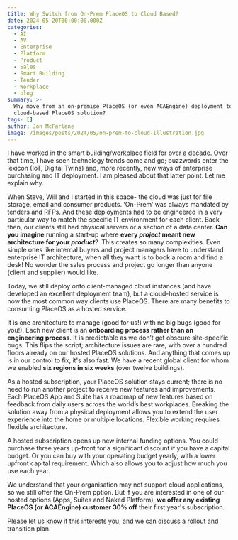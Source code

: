 ```yaml
---
title: Why Switch from On-Prem PlaceOS to Cloud Based?
date: 2024-05-20T00:00:00.000Z
categories:
  - AI
  - AV
  - Enterprise
  - Platform
  - Product
  - Sales
  - Smart Building
  - Tender
  - Workplace
  - blog
summary: >-
  Why move from an on-premise PlaceOS (or even ACAEngine) deployment to a
  cloud-based PlaceOS solution?
tags: []
author: Jon McFarlane
image: /images/posts/2024/05/on-prem-to-cloud-illustration.jpg
---
```

I have worked in the smart building/workplace field for over a decade. Over that time, I have seen technology trends come and go; buzzwords enter the lexicon (IoT, Digital Twins) and, more recently, new ways of enterprise purchasing and IT deployment. I am pleased about that latter point. Let me explain why. 

When Steve, Will and I started in this space- the cloud was just for file storage, email and consumer products. ‘On-Prem’ was always mandated by tenders and RFPs. And these deployments had to be engineered in a very particular way to match the specific IT environment for each client. Back then, our clients still had physical servers or a section of a data center. **Can you imagine** running a start-up where **every _project_ meant new architecture for your _product_**?  This creates so many complexities. Even simple ones like internal buyers and project managers have to understand enterprise IT architecture, when all they want is to book a room and find a desk! No wonder the sales process and project go longer than anyone (client and supplier) would like. 

Today, we still deploy onto client-managed cloud instances (and have developed an excellent deployment team), but a cloud-hosted service is now the most common way clients use PlaceOS. There are many benefits to consuming PlaceOS as a hosted service. 

It is one architecture to manage (good for us!) with no big bugs (good for you!). Each new client is an **onboarding process rather than an engineering process**. It is predictable as we don’t get obscure site-specific bugs. This flips the script; architecture issues are rare, with over a hundred floors already on our hosted PlaceOS solutions. And anything that comes up is in our control to fix, it's also fast. We have a recent global client for whom we enabled **six regions in six weeks** (over twelve buildings). 

As a hosted subscription, your PlaceOS solution stays current; there is no need to run another project to receive new features and improvements. Each PlaceOS App and Suite has a roadmap of new features based on feedback from daily users across the world’s best workplaces. Breaking the solution away from a physical deployment allows you to extend the user experience into the home or multiple locations. Flexible working requires flexible architecture. 

A hosted subscription opens up new internal funding options. You could purchase three years up-front for a significant discount if you have a capital budget. Or you can buy with your operating budget yearly, with a lower upfront capital requirement. Which also allows you to adjust how much you use each year. 

We understand that your organisation may not support cloud applications, so we still offer the On-Prem pption. But if you are interested in one of our hosted options (Apps, Suites and Naked Platform), **we offer any existing PlaceOS (or ACAEngine) customer 30% off** their first year's subscription. 

Please [let us know](/contact) if this interests you, and we can discuss a rollout and transition plan.

‍
